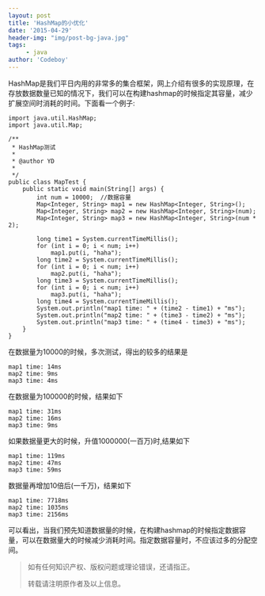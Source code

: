 ```yaml
---
layout: post
title: 'HashMap的小优化'
date: '2015-04-29'
header-img: "img/post-bg-java.jpg"
tags:
     - java
author: 'Codeboy'
---
```


HashMap是我们平日内用的非常多的集合框架，网上介绍有很多的实现原理，在存放数据数量已知的情况下，我们可以在构建hashmap的时候指定其容量，减少扩展空间时消耗的时间。下面看一个例子:

	import java.util.HashMap;
	import java.util.Map;

	/**
	 * HashMap测试
	 * 
	 * @author YD
	 *
	 */
	public class MapTest {
	    public static void main(String[] args) {
	        int num = 10000;  //数据容量
	        Map<Integer, String> map1 = new HashMap<Integer, String>();
	        Map<Integer, String> map2 = new HashMap<Integer, String>(num);
	        Map<Integer, String> map3 = new HashMap<Integer, String>(num * 2);

	        long time1 = System.currentTimeMillis();
	        for (int i = 0; i < num; i++)
	            map1.put(i, "haha");
	        long time2 = System.currentTimeMillis();
	        for (int i = 0; i < num; i++)
	            map2.put(i, "haha");
	        long time3 = System.currentTimeMillis();
	        for (int i = 0; i < num; i++)
	            map3.put(i, "haha");
	        long time4 = System.currentTimeMillis();
	        System.out.println("map1 time: " + (time2 - time1) + "ms");
	        System.out.println("map2 time: " + (time3 - time2) + "ms");
	        System.out.println("map3 time: " + (time4 - time3) + "ms");
	    }
	}


在数据量为10000的时候，多次测试，得出的较多的结果是

	map1 time: 14ms
	map2 time: 9ms
	map3 time: 4ms

在数据量为100000的时候，结果如下

	map1 time: 31ms
	map2 time: 16ms
	map3 time: 9ms

如果数据量更大的时候，升值1000000(一百万)时,结果如下

	map1 time: 119ms
	map2 time: 47ms
	map3 time: 59ms

数据量再增加10倍后(一千万)，结果如下

	map1 time: 7718ms
	map2 time: 1035ms
	map3 time: 2156ms

可以看出，当我们预先知道数据量的时候，在构建hashmap的时候指定数据容量，可以在数据量大的时候减少消耗时间。指定数据容量时，不应该过多的分配空间。


> 如有任何知识产权、版权问题或理论错误，还请指正。
>
> 转载请注明原作者及以上信息。
